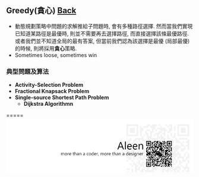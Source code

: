 ## Greedy(貪心)	[Back](./../Analysis.md)
- 動態規劃策略中問題的求解推給子問題時, 會有多種路徑選擇. 然而當我們實現已知道某路徑是最優時, 則並不需要再去選擇路徑, 而直接選擇該條最優路徑. 或者我們並不知道全局的最有答案, 但當前我們認為該選擇是最優 (局部最優)的時候, 則將採用**貪心**策略.
- Sometimes loose, sometimes win

### 典型問題及算法
- **Activity-Selection Problem**
- **Fractional Knapsack Problem**
- **Single-source Shortest Path Problem**
	- **Dijkstra Algorithmn**

=====
<a href="http://aleen42.github.io/" target="_blank" ><img src="./../../../pic/tail.gif"></a>
